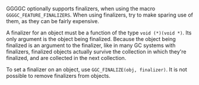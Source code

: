 GGGGC optionally supports finalizers, when using the macro
`GGGGC_FEATURE_FINALIZERS`. When using finalizers, try to make sparing use of
them, as they can be fairly expensive.

A finalizer for an object must be a function of the type `void (*)(void *)`. Its
only argument is the object being finalized. Because the object being finalized
is an argument to the finalizer, like in many GC systems with finalizers,
finalized objects actually survive the collection in which they're finalized,
and are collected in the next collection.

To set a finalizer on an object, use `GGC_FINALIZE(obj, finalizer)`. It is not
possible to remove finalizers from objects.
